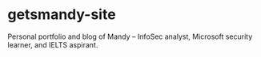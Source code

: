 # getsmandy-site
Personal portfolio and blog of Mandy – InfoSec analyst, Microsoft security learner, and IELTS aspirant.
